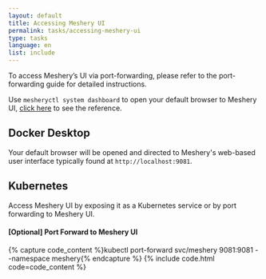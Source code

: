 ```yaml
---
layout: default
title: Accessing Meshery UI
permalink: tasks/accessing-meshery-ui
type: tasks
language: en
list: include
---
```


To access Meshery’s UI via port-forwarding, please refer to the port-forwarding guide for detailed instructions.

Use `mesheryctl system dashboard` to open your default browser to Meshery UI, [click here](/reference/mesheryctl/system/dashboard) to see the reference.


## Docker Desktop

Your default browser will be opened and directed to Meshery's web-based user interface typically found at `http://localhost:9081`.


## Kubernetes

Access Meshery UI by exposing it as a Kubernetes service or by port forwarding to Meshery UI.

#### [Optional] Port Forward to Meshery UI

{% capture code_content %}kubectl port-forward svc/meshery 9081:9081 --namespace meshery{% endcapture %}
{% include code.html code=code_content %}
